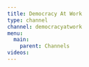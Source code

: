 ```yaml
---
title: Democracy At Work
type: channel
channel: democracyatwork
menu:
  main:
    parent: Channels
videos:
---
```

